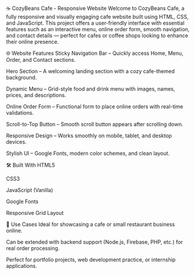 ☕ CozyBeans Cafe - Responsive Website
Welcome to CozyBeans Cafe, a fully responsive and visually engaging cafe website built using HTML, CSS, and JavaScript. This project offers a user-friendly interface with essential features such as an interactive menu, online order form, smooth navigation, and contact details — perfect for cafes or coffee shops looking to enhance their online presence.

🌐 Website Features
Sticky Navigation Bar – Quickly access Home, Menu, Order, and Contact sections.

Hero Section – A welcoming landing section with a cozy cafe-themed background.

Dynamic Menu – Grid-style food and drink menu with images, names, prices, and descriptions.

Online Order Form – Functional form to place online orders with real-time validations.

Scroll-to-Top Button – Smooth scroll button appears after scrolling down.

Responsive Design – Works smoothly on mobile, tablet, and desktop devices.

Stylish UI – Google Fonts, modern color schemes, and clean layout.


🛠️ Built With
HTML5

CSS3

JavaScript (Vanilla)

Google Fonts

Responsive Grid Layout

🎯 Use Cases
Ideal for showcasing a cafe or small restaurant business online.

Can be extended with backend support (Node.js, Firebase, PHP, etc.) for real order processing.

Perfect for portfolio projects, web development practice, or internship applications.
